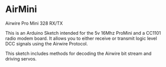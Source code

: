 # AirMini
Airwire Pro Mini 328 RX/TX

This is an Arduino Sketch intended for the 5v 16Mhz ProMini and a CC1101 radio modem board. It allows you to 
either receive or transmit logic level DCC signals using the Airwire Protocol.

This sketch includes methods for decoding the Airwire bit stream and driving servos.


